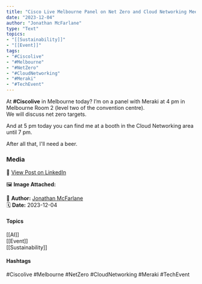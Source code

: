 ```yaml
---
title: "Cisco Live Melbourne Panel on Net Zero and Cloud Networking Meetup"  
date: "2023-12-04"  
author: "Jonathan McFarlane"  
type: "Text"  
topics:  
- "[[Sustainability]]"  
- "[[Event]]"    
tags:  
- "#Ciscolive"  
- "#Melbourne"  
- "#NetZero"  
- "#CloudNetworking"  
- "#Meraki"  
- "#TechEvent"
---
```


  

At **#Ciscolive** in Melbourne today? I’m on a panel with Meraki at 4 pm in Melbourne Room 2 (level two of the convention centre).  
We will discuss net zero targets.

And at 5 pm today you can find me at a booth in the Cloud Networking area until 7 pm.

After all that, I'll need a beer.

### Media

🔗 [View Post on LinkedIn](https://www.linkedin.com/feed/update/urn:li:activity:7137585909423632384)  
  
🖼 **Image Attached:**  
  
  
👤 **Author:** [Jonathan McFarlane](https://www.linkedin.com/in/jonathanmcfarlane/)  
🗓️ **Date:** 2023-12-04

#### Topics

[[AI]]  
[[Event]]  
[[Sustainability]]

#### Hashtags

#Ciscolive #Melbourne #NetZero #CloudNetworking #Meraki #TechEvent